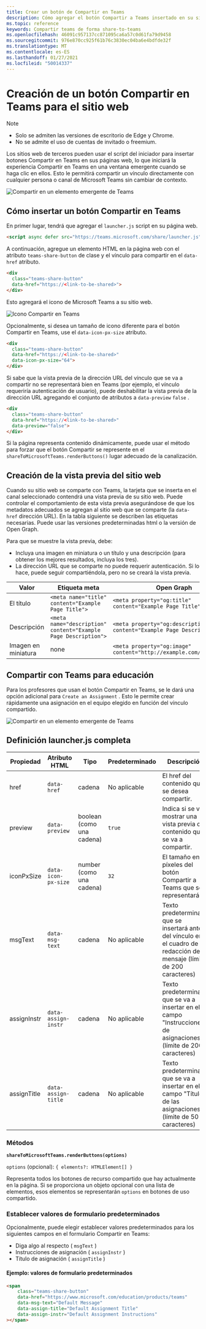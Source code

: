 ```yaml
---
title: Crear un botón de Compartir en Teams
description: Cómo agregar el botón Compartir a Teams insertado en su sitio web
ms.topic: reference
keywords: Compartir teams de forma share-to-teams
ms.openlocfilehash: 46091c957137cc871095ca6a57c0d61fa79d9458
ms.sourcegitcommit: 976e870cc925f61b76c3830ec04ba6e4bdfde32f
ms.translationtype: MT
ms.contentlocale: es-ES
ms.lasthandoff: 01/27/2021
ms.locfileid: "50014337"
---
```

# <a name="create-a-share-to-teams-button-for-your-website"></a>Creación de un botón Compartir en Teams para el sitio web

>[!NOTE]
> * Solo se admiten las versiones de escritorio de Edge y Chrome.
> * No se admite el uso de cuentas de invitado o freemium.

Los sitios web de terceros pueden usar el script del iniciador para insertar botones Compartir en Teams en sus páginas web, lo que iniciará la experiencia Compartir en Teams en una ventana emergente cuando se haga clic en ellos. Esto le permitirá compartir un vínculo directamente con cualquier persona o canal de Microsoft Teams sin cambiar de contexto.

![Compartir en un elemento emergente de Teams](~/assets/images/share-to-teams-popup.png)

## <a name="how-to-embed-a-share-to-teams-button"></a>Cómo insertar un botón Compartir en Teams

En primer lugar, tendrá que agregar el `launcher.js` script en su página web.

```html
<script async defer src="https://teams.microsoft.com/share/launcher.js"></script>
```

A continuación, agregue un elemento HTML en la página web con el atributo `teams-share-button` de clase y el vínculo para compartir en el `data-href` atributo.

```html
<div
  class="teams-share-button"
  data-href="https://<link-to-be-shared>">
</div>
```

Esto agregará el icono de Microsoft Teams a su sitio web.

![Icono Compartir en Teams](~/assets/icons/share-to-teams-icon.png)

Opcionalmente, si desea un tamaño de icono diferente para el botón Compartir en Teams, use el `data-icon-px-size` atributo.

```html
<div
  class="teams-share-button"
  data-href="https://<link-to-be-shared>"
  data-icon-px-size="64">
</div>
```

Si sabe que la vista previa de la dirección URL del vínculo que se va a compartir no se representará bien en Teams (por ejemplo, el vínculo requeriría autenticación de usuario), puede deshabilitar la vista previa de la dirección URL agregando el conjunto de atributos a `data-preview` `false` .

```html
<div
  class="teams-share-button"
  data-href="https://<link-to-be-shared>"
  data-preview="false">
</div>
```

Si la página representa contenido dinámicamente, puede usar el método para forzar que el botón Compartir se represente en el `shareToMicrosoftTeams.renderButtons()` lugar adecuado de la canalización. 

## <a name="crafting-your-website-preview"></a>Creación de la vista previa del sitio web

Cuando su sitio web se comparte con Teams, la tarjeta que se inserta en el canal seleccionado contendrá una vista previa de su sitio web. Puede controlar el comportamiento de esta vista previa asegurándose de que los metadatos adecuados se agregan al sitio web que se comparte (la `data-href` dirección URL). En la tabla siguiente se describen las etiquetas necesarias. Puede usar las versiones predeterminadas html o la versión de Open Graph.

Para que se muestre la vista previa, debe:

* Incluya una imagen en miniatura o un título y una descripción (para obtener los mejores resultados, incluya los tres).
* La dirección URL que se comparte no puede requerir autenticación. Si lo hace, puede seguir compartiéndola, pero no se creará la vista previa.

|Valor|Etiqueta meta| Open Graph|
|----|----|----|
|El título|`<meta name="title" content="Example Page Title">`|`<meta property="og:title" content="Example Page Title">`|
|Descripción|`<meta name="description" content="Example Page Description">`|`<meta property="og:description" content="Example Page Description">`|
|Imagen en miniatura| none |`<meta property="og:image" content="http://example.com/image.jpg">`|

## <a name="share-to-teams-for-education"></a>Compartir con Teams para educación

Para los profesores que usan el botón Compartir en Teams, se le dará una opción adicional para `Create an Assignment` . Esto le permite crear rápidamente una asignación en el equipo elegido en función del vínculo compartido.

![Compartir en un elemento emergente de Teams](~/assets/images/share-to-teams-popup-edu.png)

## <a name="full-launcherjs-definition"></a>Definición launcher.js completa

| Propiedad | Atributo HTML | Tipo | Predeterminado | Descripción |
| -------------- | ---------------------- | --------------------- | ------- | ---------------------------------------------------------------------- |
| href | `data-href` | cadena | No aplicable | El href del contenido que se desea compartir. |
| preview | `data-preview` | boolean (como una cadena) | `true` | Indica si se va a mostrar una vista previa del contenido que se va a compartir. |
| iconPxSize | `data-icon-px-size` | number (como una cadena) | `32` | El tamaño en píxeles del botón Compartir a Teams que se representará. |
| msgText | `data-msg-text` | cadena | No aplicable | Texto predeterminado que se insertará antes del vínculo en el cuadro de redacción del mensaje (límite de 200 caracteres) |
| assignInstr | `data-assign-instr` | cadena | No aplicable | Texto predeterminado que se va a insertar en el campo "Instrucciones" de asignaciones (límite de 200 caracteres) |
| assignTitle | `data-assign-title` | cadena | No aplicable | Texto predeterminado que se va a insertar en el campo "Título" de las asignaciones (límite de 50 caracteres) |

### <a name="methods"></a>Métodos

**`shareToMicrosoftTeams.renderButtons(options)`**

`options` (opcional): `{ elements?: HTMLElement[] }`

Representa todos los botones de recurso compartido que hay actualmente en la página. Si se proporciona un objeto opcional con una lista de elementos, esos elementos se representarán `options` en botones de uso compartido.

### <a name="setting-default-form-values"></a>Establecer valores de formulario predeterminados

Opcionalmente, puede elegir establecer valores predeterminados para los siguientes campos en el formulario Compartir en Teams:

* Diga algo al respecto ( `msgText` )
* Instrucciones de asignación ( `assignInstr` )
* Título de asignación ( `assignTitle` )

#### <a name="example-default-form-values"></a>Ejemplo: valores de formulario predeterminados

```html
<span
    class="teams-share-button"
    data-href="https://www.microsoft.com/education/products/teams"
    data-msg-text="Default Message"
    data-assign-title="Default Assignment Title"
    data-assign-instr="Default Assignment Instructions"
></span>
```
